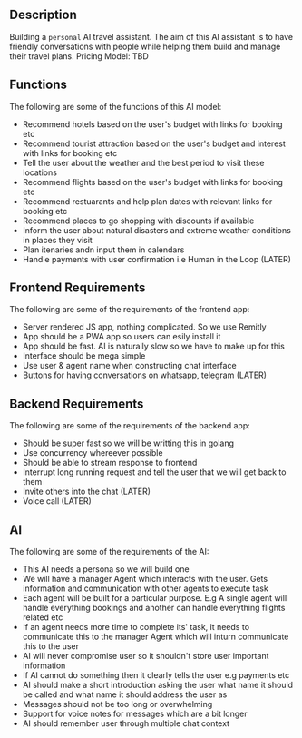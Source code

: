 Description
---
Building a `personal` AI travel assistant. The aim of this AI assistant is to have friendly conversations with people while helping them build and manage their travel plans. Pricing Model: TBD

Functions
---
The following are some of the functions of this AI model:

- Recommend hotels based on the user's budget with links for booking etc
- Recommend tourist attraction based on the user's budget and interest with links for booking etc
- Tell the user about the weather and the best period to visit these locations
- Recommend flights based on the user's budget with links for booking etc
- Recommend restuarants and help plan dates with relevant links for booking etc
- Recommend places to go shopping with discounts if available 
- Inform the user about natural disasters and extreme weather conditions in places they visit
- Plan itenaries andn input them in calendars
- Handle payments with user confirmation i.e Human in the Loop (LATER)

Frontend Requirements
---
The following are some of the requirements of the frontend app:

- Server rendered JS app, nothing complicated. So we use Remitly
- App should be a PWA app so users can esily install it
- App should be fast. AI is naturally slow so we have to make up for this
- Interface should be mega simple
- Use user & agent name when constructing chat interface
- Buttons for having conversations on whatsapp, telegram (LATER)

Backend Requirements
---
The following are some of the requirements of the backend app:

- Should be super fast so we will be writting this in golang
- Use concurrency whereever possible
- Should be able to stream response to frontend
- Interrupt long running request and tell the user that we will get back to them
- Invite others into the chat (LATER)
- Voice call (LATER)

AI
---
The following are some of the requirements of the AI:

- This AI needs a persona so we will build one
- We will have a manager Agent which interacts with the user. Gets information and communication with other agents to execute task
- Each agent will be built for a particular purpose. E.g A single agent will handle everything bookings and another can handle everything flights related etc
- If an agent needs more time to complete its' task, it needs to communicate this to the manager Agent which will inturn communicate this to the user
- AI will never compromise user so it shouldn't store user important information
- If AI cannot do something then it clearly tells the user e.g payments etc
- AI should make a short introduction asking the user what name it should be called and what name it should address the user as
- Messages should not be too long or overwhelming
- Support for voice notes for messages which are a bit longer
- AI should remember user through multiple chat context
